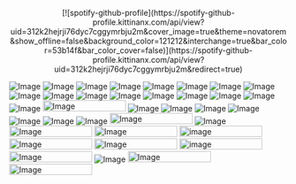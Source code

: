 <p align="center">
[![spotify-github-profile](https://spotify-github-profile.kittinanx.com/api/view?uid=312k2hejrji76dyc7cggymrbju2m&cover_image=true&theme=novatorem&show_offline=false&background_color=121212&interchange=true&bar_color=53b14f&bar_color_cover=false)](https://spotify-github-profile.kittinanx.com/api/view?uid=312k2hejrji76dyc7cggymrbju2m&redirect=true) </p>

![Image](https://github.com/user-attachments/assets/21c22f57-89f2-42e7-9027-94f01e937dd2) ![Image](https://github.com/user-attachments/assets/6660a284-e83d-41af-aea7-fbec696edf88) ![Image](https://github.com/user-attachments/assets/8ca8c895-c7b0-4a30-a16c-9ae28de2548c) ![Image](https://github.com/user-attachments/assets/cfd1a9a2-ba03-4880-89be-dbbc284f149b) ![Image](https://github.com/user-attachments/assets/e4152d8c-e521-4775-84af-ca04b3f73a56) ![Image](https://github.com/user-attachments/assets/a6fd51a8-4a99-4c96-bbda-4c8cc65b17d3) ![Image](https://github.com/user-attachments/assets/14988871-5ec3-4033-b6f6-c7dc4773543e) ![Image](https://github.com/user-attachments/assets/a6c4c8f5-0016-4bd9-9131-3d0784784840) ![Image](https://github.com/user-attachments/assets/901b0665-e4ad-4665-bd63-9424ec25a124) ![Image](https://github.com/user-attachments/assets/01f42364-b75c-45ce-9b10-bcdcbbfd76b2) ![Image](https://github.com/user-attachments/assets/642a2706-c568-4895-83fb-d7c6f5111656) ![Image](https://github.com/user-attachments/assets/29ef7412-f0c2-47f5-8e18-6ec4760ee0fd) ![Image](https://github.com/user-attachments/assets/67d97f96-b810-4255-b102-bdf58e1949f3)  ![Image](https://github.com/user-attachments/assets/b95fd3d7-11e9-433d-ab2f-f9bf94aced8d) ![Image](https://github.com/user-attachments/assets/e869602d-0b33-489c-ba28-54f4b8e49d8a) ![Image](https://github.com/user-attachments/assets/545adc59-efe9-405c-aa56-65164bfcf9b7) ![Image](https://github.com/user-attachments/assets/1b9b086f-4c3c-4199-87b4-f70ed526f630) <img width="150" height="20" alt="Image" src="https://github.com/user-attachments/assets/144aea2f-d975-4b05-b519-e3bba10915b3" /> ![Image](https://github.com/user-attachments/assets/11b0fdcd-5b19-4fd9-9e54-c2501033a489) ![Image](https://github.com/user-attachments/assets/ab6c79f5-e25c-4b84-9d1d-fce1c82ff440) ![Image](https://github.com/user-attachments/assets/ec4558e2-3afd-41ac-b5e7-de93173822b1) ![Image](https://github.com/user-attachments/assets/92f59647-cc9e-445b-b2cb-b0f50eb6adbc) ![Image](https://github.com/user-attachments/assets/47c43ff2-d756-41e1-80e5-b093c910388c) ![Image](https://github.com/user-attachments/assets/11e761b3-af59-47b5-aa80-09a5efdf0aaa) ![Image](https://github.com/user-attachments/assets/ec238328-6895-4463-a401-a2c5c256b72a) <img width="150" height="20" alt="Image" src="https://github.com/user-attachments/assets/c0d0cac6-4b0d-466f-a874-4abc2f0443c7" /> ![Image](https://github.com/user-attachments/assets/f983af00-38bf-4ac6-b99b-77e1feb8166d) <img width="150" height="20" alt="Image" src="https://github.com/user-attachments/assets/ad78d297-0dd9-43d3-99c6-8b59572dfad5" /> <img width="150" height="20" alt="Image" src="https://github.com/user-attachments/assets/0fcddc62-5b21-45d8-882b-35c5d0eb0bd2" /> <img width="150" height="20" alt="image" src="https://github.com/user-attachments/assets/4020ddb6-9e71-44d0-b816-95c424b586d1" /> <img width="150" height="20" alt="Image" src="https://github.com/user-attachments/assets/45785ab9-9d8c-4111-80c3-82f0d6f99fca" /> <img width="150" height="20" alt="Image" src="https://github.com/user-attachments/assets/d28d2741-13be-4e5c-9631-2a5e9046a98a" /> <img width="150" height="20" alt="image" src="https://github.com/user-attachments/assets/6dc70182-3ac8-41bb-8be2-c5574ed2e154" /> <img width="150" height="20" alt="Image" src="https://github.com/user-attachments/assets/a6012892-c178-45b5-ba46-fe84bc8fa389" /> ![Image](https://github.com/user-attachments/assets/c94d33b0-49fd-49ca-8b98-095da46acbba) <img width="150" height="20" alt="Image" src="https://github.com/user-attachments/assets/5f4be253-313a-423e-8bd0-cd5e4e5a4eb9" /> <img width="150" height="20" alt="Image" src="https://github.com/user-attachments/assets/5f1854d5-eaac-42fb-b808-9d128dd29a65" /> 






